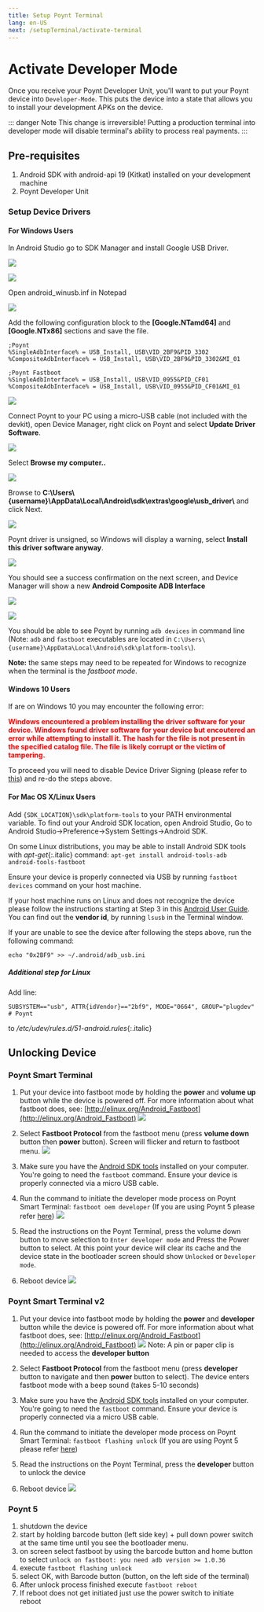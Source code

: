 ```yaml
---
title: Setup Poynt Terminal
lang: en-US
next: /setupTerminal/activate-terminal
---
```




# Activate Developer Mode

Once you receive your Poynt Developer Unit, you'll want to put your Poynt device into `Developer-Mode`.
This puts the device into a state that allows you to install your development APKs on the device.

::: danger Note
This change is irreversible! Putting a production terminal into developer mode will disable terminal's ability to process real payments.
:::


## Pre-requisites

1. Android SDK with android-api 19 (Kitkat) installed on your development machine
2. Poynt Developer Unit

### Setup Device Drivers

#### For Windows Users

In Android Studio go to SDK Manager and install Google USB Driver.

![](../assets/1.SDKManager.png)

![](../assets/2.GoogleUSBDriver.png)

Open android_winusb.inf in Notepad

![](../assets/3.NotepadCmd.png)

Add the following configuration block to the **[Google.NTamd64]** and **[Google.NTx86]** sections and save the file.

``` 
;Poynt
%SingleAdbInterface% = USB_Install, USB\VID_2BF9&PID_3302
%CompositeAdbInterface% = USB_Install, USB\VID_2BF9&PID_3302&MI_01

;Poynt Fastboot
%SingleAdbInterface% = USB_Install, USB\VID_0955&PID_CF01
%CompositeAdbInterface% = USB_Install, USB\VID_0955&PID_CF01&MI_01
```
![](../assets/4.NotepadEdit.png)

Connect Poynt to your PC using a micro-USB cable (not included with the devkit), open Device Manager, right click on Poynt and select **Update Driver Software**.

![](../assets/6.UpdateDriver.png)

Select **Browse my computer..**

![](../assets/7.BrowseMyComputer.png)

Browse to **C:\Users\\{username}\AppData\Local\Android\sdk\extras\google\usb_driver\\** and click Next.

![](../assets/8.BrowserForDriver.png)

Poynt driver is unsigned, so Windows will display a warning, select **Install this driver software anyway**.

![](../assets/9.InstallAnyway.png)

You should see a success confirmation on the next screen, and Device Manager will show a new **Android Composite ADB Interface**

![](../assets/10.Success.png)

![](../assets/11.AndroidComposite.png)

You should be able to see Poynt by running `adb devices` in command line (Note: `adb` and `fastboot` executables are located in `C:\Users\{username}\AppData\Local\Android\sdk\platform-tools\`).


<p><div class="note"><span style="font-weight: bold">Note:</span> the same steps may need to be repeated for Windows to recognize when the terminal is the <span style="font-style: italic">fastboot mode</span>.</div></p>

#### Windows 10 Users

If are on Windows 10 you may encounter the following error:

<span style="font-weight: bold; color: #FF0000">Windows encountered a problem installing the driver software for your device.
Windows found driver software for your device but encoutered an error while attempting to install it.
The hash for the file is not present in the specified catalog file. The file is likely corrupt or the victim of tampering.</span>


To proceed you will need to disable Device Driver Signing (please refer to [this](https://www.maketecheasier.com/install-unsigned-drivers-windows10/)) and re-do the steps above.

#### For Mac OS X/Linux Users
Add `{SDK_LOCATION}\sdk\platform-tools` to your PATH environmental variable. To find out your Android SDK location, open Android Studio, Go to Android Studio->Preference->System Settings->Android SDK.

On some Linux distributions, you may be able to install Android SDK tools with _apt-get_{:.italic} command:
`apt-get install android-tools-adb android-tools-fastboot`

Ensure your device is properly connected via USB by running `fastboot devices` command on your host machine.

If your host machine runs on Linux and does not recognize the device please follow the instructions starting at Step 3 in this [Android User Guide](http://developer.android.com/tools/device.html#setting-up). You can find out the **vendor id**, by running `lsusb` in the Terminal window.

If your are unable to see the device after following the steps above, run the following command:

`echo "0x2BF9" >> ~/.android/adb_usb.ini`

##### Additional step for Linux
Add line:

`SUBSYSTEM=="usb", ATTR{idVendor}=="2bf9", MODE="0664", GROUP="plugdev" # Poynt`

to _/etc/udev/rules.d/51-android.rules_{:.italic}

## Unlocking Device
### Poynt Smart Terminal
1. Put your device into fastboot mode by holding the **power** and **volume up** button while the device is powered off. For more information about what fastboot does, see: [http://elinux.org/Android_Fastboot](http://elinux.org/Android_Fastboot)
![](../assets/fastboot0.png)
2. Select **Fastboot Protocol** from the fastboot menu (press **volume down** button then **power** button). Screen will flicker and return to fastboot menu.
![](../assets/fastboot_screen1.jpg)
3. Make sure you have the <a href="https://developer.android.com/sdk/installing/index.html?pkg=tools">Android SDK tools</a> installed on your computer. You're going to need the `fastboot` command. Ensure your device is properly connected via a micro USB cable.
4. Run the command to initiate the developer mode process on Poynt Smart Terminal: `fastboot oem developer` (If you are using Poynt 5 please refer <a href="#unlocking-p5">here</a>)
![](../assets/fastboot_developer_mode.png)

5. Read the instructions on the Poynt Terminal, press the volume down button to move selection to `Enter developer mode` and Press the Power button to select. At this point your device will clear its cache and the device state in the bootloader screen should show `Unlocked` or `Developer mode`.
6. Reboot device
![](../assets/terminal_fastboot2.png)

### Poynt Smart Terminal v2

1. Put your device into fastboot mode by holding the **power** and **developer** button while the device is powered off. For more information about what fastboot does, see: [http://elinux.org/Android_Fastboot](http://elinux.org/Android_Fastboot)
![](../assets/fastboot-p61b.png)
	Note: A pin or paper clip is needed to access the **developer button**
2. Select **Fastboot Protocol** from the fastboot menu (press **developer** button to navigate and then **power** button to select). The device enters fastboot mode with a beep sound (takes 5-10 seconds)
	
3. Make sure you have the <a href="https://developer.android.com/sdk/installing/index.html?pkg=tools">Android SDK tools</a> installed on your computer. You're going to need the `fastboot` command. Ensure your device is properly connected via a micro USB cable.
4. Run the command to initiate the developer mode process on Poynt Smart Terminal: `fastboot flashing unlock` (If you are using Poynt 5 please refer <a href="#unlocking-p5">here</a>)
5. Read the instructions on the Poynt Terminal, press the **developer** button to unlock the device
6. Reboot device
![](../assets/terminal_fastboot2.png)


### Poynt 5

1. shutdown the device
2. start by holding barcode button (left side key) + pull down power switch at the same time until you see the bootloader menu.
3. on screen select fastboot by using the barcode button and home button to select `unlock on fastboot: you need adb version >= 1.0.36`
4. execute `fastboot flashing unlock`
5. select OK, with Barcode button (button, on the left side of the terminal)
6. After unlock process finished execute `fastboot reboot`
7. If reboot does not get initiated just use the power switch to initiate reboot

